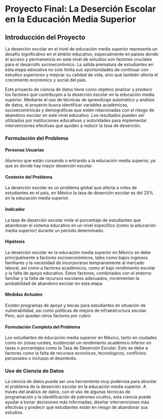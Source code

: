 # Proyecto Final: La Deserción Escolar en la Educación Media Superior
## Introducción del Proyecto
La deserción escolar en el nivel de educación media superior representa un desafío significativo en el ámbito educativo, especialmente en países donde el acceso y permanencia en este nivel de estudios son factores cruciales para el desarrollo socioeconómico. La salida prematura de estudiantes en esta etapa educativa no solo limita sus oportunidades de continuar con estudios superiores y mejorar su calidad de vida, sino que también afecta el crecimiento económico y social del país.

Este proyecto de ciencia de datos tiene como objetivo analizar y predecir los factores que contribuyen a la deserción escolar en la educación media superior. Mediante el uso de técnicas de aprendizaje automático y análisis de datos, el proyecto busca identificar variables académicas, socioeconómicas y demográficas que estén relacionadas con el riesgo de abandono escolar en este nivel educativo. Los resultados pueden ser utilizados por instituciones educativas y autoridades para implementar intervenciones efectivas que ayuden a reducir la tasa de deserción.
    
### Formulación del Problema
#### Personas Usuarias
Alumnos que están cursando o entrando a la educación media superior, ya que es donde hay mayor deserción escolar. 

#### Contexto del Problema
La deserción escolar es un problema global que afecta a miles de estudiantes en el país, en México la tasa de deserción escolar es del 25% en la educación media superior. 

#### Indicador
 La tasa de deserción escolar mide el porcentaje de estudiantes que abandonan el sistema educativo en un nivel específico (como la educación media superior) durante un periodo determinado.

#### Hipótesis
La deserción escolar en la educación media superior en México se debe principalmente a factores socioeconómicos, tales como bajos ingresos familiares y la necesidad de incorporarse tempranamente al mercado laboral, así como a factores académicos, como el bajo rendimiento escolar y la falta de apoyo educativo. Estos factores, combinados con el entorno familiar y la falta de recursos escolares adecuados, incrementan la probabilidad de abandono escolar en esta etapa.

#### Medidas Actuales
Existen programas de apoyo y becas para estudiantes en situación de vulnerabilidad, así como políticas de mejora de infraestructura escolar. Pero, aún quedan otros factores por cubrir.

#### Formulación Completa del Problema
Los estudiantes de educación media superior en México, tanto en ciudades como en zonas rurales, evidencian un rendimiento académico inferior en tasas o porcentajes como la Tasa de Deserción Escolar. Esto se debe a factores como la falta de recursos econóicos, tecnológicos, conflictos personales o inclusso el desinterés.

### Uso de Ciencia de Datos
La ciencia de datos puede ser una herramienta muy poderosa para abordar el problema de la deserción escolar en la educación media superior. A través del análisis de datos, con el uso de algunas tecnicas de programación y la identificación de patrones ocultos, esta ciencia puede ayudar a tomar decisiones más informadas, diseñar intervenciones más efectivas y predecir qué estudiantes están en riesgo de abandonar sus estudios.
